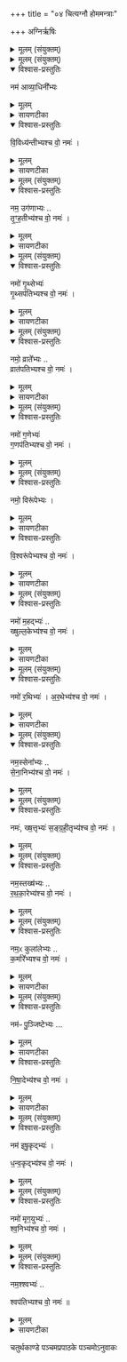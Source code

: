 +++
title = "०४ चित्यग्नौ होममन्त्राः"

+++
अग्निर्ऋषिः
<details><summary>मूलम् (संयुक्तम्)</summary>

नम॑ आव्या॒धिनी᳚भ्यो वि॒विध्य॑न्तीभ्यश्च वो॒ नमो॒ नम॒ उग॑णाभ्यस्तृꣳह॒तीभ्य॑श्च वो॒ नमो॒ नमो॑ गृ॒थ्सेभ्यो॑ गृ॒थ्सप॑तिभ्यश्च वो॒ नमो॒ नमो॒ व्राते᳚भ्यो॒ व्रात॑पतिभ्यश्च वो॒ नमो॒ नमो॑ ग॒णेभ्यो॑ ग॒णप॑तिभ्यश्च वो॒ नमो॒ नमो॒ विरू॑पेभ्यो वि॒श्वरू॑पेभ्यश्च वो॒ नमो॒ नमो॑ म॒हद्भ्यः॑ ख्षुल्ल॒केभ्य॑श्च वो॒ नमो॒ नमो॑ र॒थिभ्यो॑ऽर॒थेभ्य॑श्च वो॒ नमो॒ नमो॒ रथे᳚भ्यः [9]  रथ॑पतिभ्यश्च वो॒ नमो॒ नम॒स्सेना᳚भ्यस्सेना॒निभ्य॑श्च वो॒ नमो॒ नमः॑ ख्ष॒त्तृभ्य॑स्सङ्ग्रही॒तृभ्य॑श्च वो॒ नमो॒ नम॒स्तख्ष॑भ्यो रथका॒रेभ्य॑श्च वो॒ नमो॒ नम॒ᳵ कुला॑लेभ्यᳵ क॒र्मारे᳚भ्यश्च वो॒ नमो॒ नम॑ᳶ पु॒ञ्जिष्टे᳚भ्यो निषा॒देभ्य॑श्च वो॒ नमो॒ नम॑ इषु॒कृद्भ्यो॑ धन्व॒कृद्भ्य॑श्च वो॒ नमो॒ नमो॑ मृग॒युभ्य॑श्श्व॒निभ्य॑श्च वो॒ नमो॒ नम॒श्श्वभ्य॒श्श्वप॑तिभ्यश्च वो॒ नमः॑ ॥ [10]  
</details>

<details><summary>मूलम् (संयुक्तम्)</summary>

नम॑ आव्या॒धिनी᳚भ्यो वि॒विध्य॑न्तीभ्यश्च वो॒ नमः॑ ।
</details>

<details open><summary>विश्वास-प्रस्तुतिः</summary>

नम॑ आव्या॒धिनी᳚भ्यः  
</details>

<details><summary>मूलम्</summary>

नम॑ आव्या॒धिनी᳚भ्यः  
</details>

<details><summary>सायणटीका</summary>

२१२२ (अथ चतुर्थाष्टके पञ्चमप्रपाठके चतुर्थोऽनुवाकः)।  
तृतीयानुवाके यान्युभयतोनमस्कारणि यजूंष्युक्तानि तेभ्योऽन्यानि कानिचिदुभयतोनमस्काराणि यजूंषि चतुर्थेऽभिधीयन्ते।   तत्र प्रथमं यजुराह— नम आव्याधिनीभ्य इति।   आ समन्ताद्वेद्धुं शक्ताः स्रीमूर्तय आब्याधिन्यः।
</details>

<details open><summary>विश्वास-प्रस्तुतिः</summary>

वि॒विध्य॑न्तीभ्यश्च वो॒ नमः॑ ।
</details>

<details><summary>मूलम्</summary>

वि॒विध्य॑न्तीभ्यश्च वो॒ नमः॑ ।
</details>

<details><summary>सायणटीका</summary>

विशेषेण वेद्धुं शक्ता विवध्यन्त्यस्ताभ्यो नमः।  
</details>

<details><summary>मूलम् (संयुक्तम्)</summary>

नम॒ उग॑णाभ्यस्तृꣳह॒तीभ्य॑श्च वो॒ नमः॑ ।
</details>

<details open><summary>विश्वास-प्रस्तुतिः</summary>

नम॒ उग॑णाभ्यः ..   
तृ॒ꣳ॒ह॒तीभ्य॑श्च  वो॒ नमः॑ ।
</details>

<details><summary>मूलम्</summary>

नम॒ उग॑णाभ्यः ..   
तृ॒ꣳ॒ह॒तीभ्य॑श्च  वो॒ नमः॑ ।
</details>

<details><summary>सायणटीका</summary>

अथ द्वितीयं यजुराह— नम उगणाभ्य इति।   उत्कृष्टगणरूपाः सप्तमातृकाद्याः स्त्रिय उगणाः, हिंसितुं समर्था दुर्गाद्या उग्रदेवतास्तृंहत्यस्ताभ्यो नमः।  
</details>

<details><summary>मूलम् (संयुक्तम्)</summary>

नमो॑ गृ॒थ्सेभ्यो॑ गृ॒थ्सप॑तिभ्यश्च वो॒ नमः॑
</details>

<details open><summary>विश्वास-प्रस्तुतिः</summary>

नमो॑ गृ॒थ्सेभ्यः॑   
गृ॒थ्सप॑तिभ्यश्च वो॒ नमः॑ ।
</details>

<details><summary>मूलम्</summary>

नमो॑ गृ॒थ्सेभ्यः॑   
गृ॒थ्सप॑तिभ्यश्च वो॒ नमः॑ ।
</details>

<details><summary>सायणटीका</summary>

अथ तृतीयं युजराह— नमो गृत्सेभ्य इति।   गर्वनशीला गृत्सा विषयलम्पटा इत्यर्थः।   तेषां पालका गृत्सपतयस्तेभ्यो नमः।  
</details>

<details><summary>मूलम् (संयुक्तम्)</summary>

नमो॒ व्राते᳚भ्यो॒ व्रात॑पतिभ्यश्च वो॒ नमः॑ ।
</details>

<details open><summary>विश्वास-प्रस्तुतिः</summary>

नमो॒ व्राते᳚भ्यः  ..   
व्रात॑पतिभ्यश्च वो॒ नमः॑ ।
</details>

<details><summary>मूलम्</summary>

नमो॒ व्राते᳚भ्यः  ..   
व्रात॑पतिभ्यश्च वो॒ नमः॑ ।
</details>

<details><summary>सायणटीका</summary>

अथ चतुर्थं यजुराह— नमो व्रातेभ्य इति।   नानाजातीयानां संघा व्रातास्तेषां पालका व्रातपतयस्तेभ्यो नमः।  
</details>

<details><summary>मूलम् (संयुक्तम्)</summary>

नमो॑ ग॒णेभ्यो॑ ग॒णप॑तिभ्यश्च वो॒ नमः॑ ।
</details>

<details open><summary>विश्वास-प्रस्तुतिः</summary>

नमो॑ ग॒णेभ्यः॑   
ग॒णप॑तिभ्यश्च वो॒ नमः॑ ।
</details>

<details><summary>मूलम्</summary>

नमो॑ ग॒णेभ्यः॑   
ग॒णप॑तिभ्यश्च वो॒ नमः॑ ।
</details>

<details><summary>मूलम् (संयुक्तम्)</summary>

नमो॒ विरू॑पेभ्यो वि॒श्वरू॑पेभ्यश्च वो॒ नमः॑ ।
</details>

<details open><summary>विश्वास-प्रस्तुतिः</summary>

नमो॒ विरू॑पेभ्यः ।
</details>

<details><summary>मूलम्</summary>

नमो॒ विरू॑पेभ्यः ।
</details>

<details><summary>सायणटीका</summary>

अथ पञ्चमं यजुराह— नमो विरूपेभ्य इति।   विरूपा विकृतरूपा नग्नमुण्डादयः।  
</details>

<details open><summary>विश्वास-प्रस्तुतिः</summary>

वि॒श्वरू॑पेभ्यश्च वो॒ नमः॑ ।
</details>

<details><summary>मूलम्</summary>

वि॒श्वरू॑पेभ्यश्च वो॒ नमः॑ ।
</details>

<details><summary>सायणटीका</summary>

विश्वरूपा स्तुरंगगजवक्त्रादिनानाविधरूपधारिणो भृत्यास्तेभ्यो नमः।  
</details>

<details><summary>मूलम् (संयुक्तम्)</summary>

नमो॑ म॒हद्भ्यः॑, ख्षुल्ल॒केभ्य॑श्च वो॒ नमः॑
</details>

<details open><summary>विश्वास-प्रस्तुतिः</summary>

नमो॑ म॒हद्भ्यः॑  ..    
ख्षुल्ल॒केभ्य॑श्च वो॒ नमः॑ ।
</details>

<details><summary>मूलम्</summary>

नमो॑ म॒हद्भ्यः॑  ..    
ख्षुल्ल॒केभ्य॑श्च वो॒ नमः॑ ।
</details>

<details><summary>सायणटीका</summary>

अथ ....... +++(अत्र षष्टं यजुर् इत्यादिः टीकाभागः न  लब्धः )+++
</details>

<details><summary>मूलम् (संयुक्तम्)</summary>

नमो॑ र॒थिभ्यो॑ऽर॒थेभ्य॑श्च वो॒ नमः॑ ।
</details>

<details open><summary>विश्वास-प्रस्तुतिः</summary>

नमो॑  र॒थिभ्यः॑ ।
अ॒र॒थेभ्य॑श्च वो॒ नमः॑ ।
</details>

<details><summary>मूलम्</summary>

नमो॑  र॒थिभ्यः॑ ।
अ॒र॒थेभ्य॑श्च वो॒ नमः॑ ।
</details>

<details><summary>सायणटीका</summary>

अथ सप्तमं यजुराह— नमो रथिभ्य इति।   रथमारूढा रथिनस्तद्रहिता अरथास्तेभ्यो नमः।  
</details>

<details><summary>मूलम् (संयुक्तम्)</summary>

नम॒स्सेना᳚भ्यस्सेना॒निभ्य॑श्च वो॒ नमः॑ ।
</details>

<details open><summary>विश्वास-प्रस्तुतिः</summary>

नम॒स्सेना᳚भ्यः  ..   
से॒ना॒निभ्य॑श्च वो॒ नमः॑ ।
</details>

<details><summary>मूलम्</summary>

नम॒स्सेना᳚भ्यः  ..   
से॒ना॒निभ्य॑श्च वो॒ नमः॑ ।
</details>

<details><summary>मूलम् (संयुक्तम्)</summary>

नमः॑ ख्ष॒त्तृभ्य॑स्सङ्ग्रही॒तृभ्य॑श्च वो॒ नमः॑ ।
</details>

<details open><summary>विश्वास-प्रस्तुतिः</summary>

नमः॑, ख्ष॒त्तृभ्यः॑
स॒ङ्ग्र॒ही॒तृभ्य॑श्च वो॒ नमः॑ ।
</details>

<details><summary>मूलम्</summary>

नमः॑, ख्ष॒त्तृभ्यः॑
स॒ङ्ग्र॒ही॒तृभ्य॑श्च वो॒ नमः॑ ।
</details>

<details><summary>मूलम् (संयुक्तम्)</summary>

नम॒स्तख्ष॑भ्यो रथका॒रेभ्य॑श्च वो॒ नमः॑
</details>

<details open><summary>विश्वास-प्रस्तुतिः</summary>

नम॒स्तख्ष॑भ्यः ..   
र॒थ॒का॒रेभ्य॑श्च वो॒ नमः॑ ।
</details>

<details><summary>मूलम्</summary>

नम॒स्तख्ष॑भ्यः ..   
र॒थ॒का॒रेभ्य॑श्च वो॒ नमः॑ ।
</details>

<details><summary>मूलम् (संयुक्तम्)</summary>

नम॒ᳵ कुला॑लेभ्यᳵ क॒र्मारे᳚भ्यश्च वो॒ नमः॑
</details>

<details open><summary>विश्वास-प्रस्तुतिः</summary>

नम॒ᳵ कुला॑लेभ्यः  ..   
क॒र्मारे᳚भ्यश्च वो॒ नमः॑ ।
</details>

<details><summary>मूलम्</summary>

नम॒ᳵ कुला॑लेभ्यः  ..   
क॒र्मारे᳚भ्यश्च वो॒ नमः॑ ।
</details>

<details><summary>सायणटीका</summary>

अथ नवममारभ्य सप्तदशपर्यन्तानि स्पष्टार्थानि यजूंष्याह— नमो रथेभ्य इति।   
</details>

<details><summary>मूलम् (संयुक्तम्)</summary>

नम॑ᳶ पु॒ञ्जिष्टे᳚भ्यो निषा॒देभ्य॑श्च वो॒ नमः॑ ।
</details>

<details open><summary>विश्वास-प्रस्तुतिः</summary>

नम॑ᳶ पु॒ञ्जिष्टेभ्यः  ...
</details>

<details><summary>मूलम्</summary>

नम॑ᳶ पु॒ञ्जिष्टेभ्यः  ...
</details>

<details><summary>सायणटीका</summary>

पक्षिपुञ्जानां धातकाः पुञ्जिष्टाः।   
</details>

<details open><summary>विश्वास-प्रस्तुतिः</summary>

नि॒षा॒देभ्य॑श्च  वो॒ नमः॑ ।
</details>

<details><summary>मूलम्</summary>

नि॒षा॒देभ्य॑श्च  वो॒ नमः॑ ।
</details>

<details><summary>सायणटीका</summary>

मत्स्यघातिनो निषादाः।   
</details>

<details><summary>मूलम् (संयुक्तम्)</summary>

नम॑ इषु॒कृद्भ्यो॑ धन्व॒कृद्भ्य॑श्च वो॒ नमः॑ ।
</details>

<details open><summary>विश्वास-प्रस्तुतिः</summary>

नम॑ इषु॒कृद्भ्यः॑ ।   

ध॒न्व॒कृद्भ्य॑श्च वो॒ नमः॑ ।
</details>

<details><summary>मूलम्</summary>

नम॑ इषु॒कृद्भ्यः॑ ।   

ध॒न्व॒कृद्भ्य॑श्च वो॒ नमः॑ ।
</details>

<details><summary>मूलम् (संयुक्तम्)</summary>

नमो॑ मृग॒युभ्य॑श्श्व॒निभ्य॑श्च वो॒ नमः॑ ।
</details>

<details open><summary>विश्वास-प्रस्तुतिः</summary>

नमो॑ मृग॒युभ्यः॑  ..  
श्व॒निभ्य॑श्च वो॒ नमः॑ ।
</details>

<details><summary>मूलम्</summary>

नमो॑ मृग॒युभ्यः॑  ..  
श्व॒निभ्य॑श्च वो॒ नमः॑ ।
</details>

<details><summary>मूलम् (संयुक्तम्)</summary>

नम॒श्श्वभ्य॒श् श्वप॑तिभ्यश्च वो॒ नमः॑ ॥
</details>

<details open><summary>विश्वास-प्रस्तुतिः</summary>

नम॒श्श्वभ्यः॑  ..

श्वप॑तिभ्यश्च वो॒ नमः॑ ॥
</details>

<details><summary>मूलम्</summary>

नम॒श्श्वभ्यः॑  ..

श्वप॑तिभ्यश्च वो॒ नमः॑ ॥
</details>

<details><summary>सायणटीका</summary>

शुनां गलेषु बद्धानां पाशानां धारकाः श्वनयः।   

अत्र द्वितीयानुवाको लीलार्थदेवतामूर्तिप्राधान्येन स्तोतुं प्रवृतः।    
तृतीयानुवाकश्चोरमूर्तिप्राधान्येन स्तोतुं प्रवृत्तः।  
चतुर्थोऽनुवाको नानाजातिमूर्तिप्राधान्येति विभागो द्रष्टव्यः॥

इति श्रीमत्सायणाचार्यविरचिते माधवीये वेदार्थप्रकाशे कृष्णयजुर्वेदीयतैत्तिरीयसंहिताभाष्ये चतुर्थकाण्डे पञ्चमप्रपाठके चतुर्थोऽनुवाकः ॥    ४॥
</details>

चतुर्थकाण्डे पञ्चमप्रपाठके पञ्चमोऽनुवाकः
